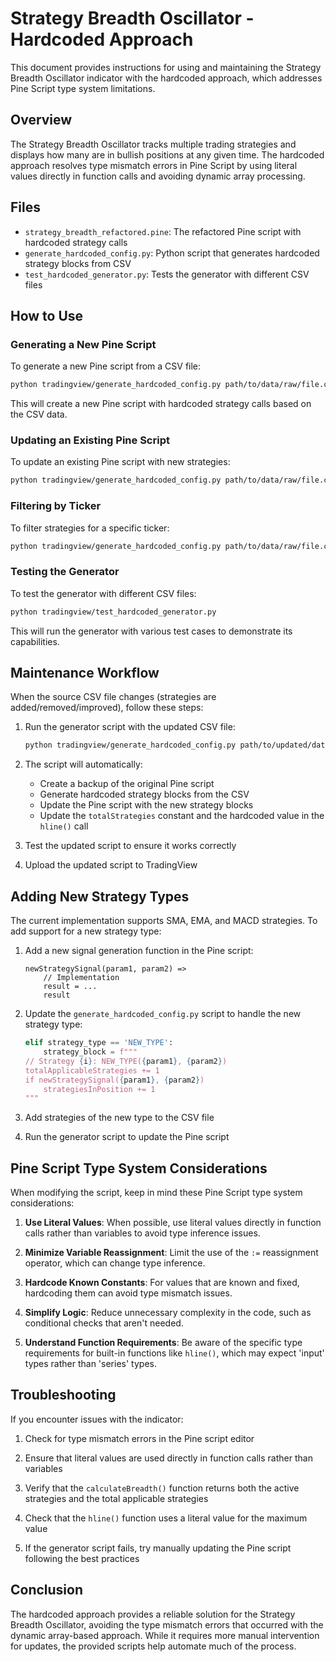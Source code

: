 # Strategy Breadth Oscillator - Hardcoded Approach

This document provides instructions for using and maintaining the Strategy Breadth Oscillator indicator with the hardcoded approach, which addresses Pine Script type system limitations.

## Overview

The Strategy Breadth Oscillator tracks multiple trading strategies and displays how many are in bullish positions at any given time. The hardcoded approach resolves type mismatch errors in Pine Script by using literal values directly in function calls and avoiding dynamic array processing.

## Files

- `strategy_breadth_refactored.pine`: The refactored Pine script with hardcoded strategy calls
- `generate_hardcoded_config.py`: Python script that generates hardcoded strategy blocks from CSV
- `test_hardcoded_generator.py`: Tests the generator with different CSV files

## How to Use

### Generating a New Pine Script

To generate a new Pine script from a CSV file:

```bash
python tradingview/generate_hardcoded_config.py path/to/data/raw/file.csv
```

This will create a new Pine script with hardcoded strategy calls based on the CSV data.

### Updating an Existing Pine Script

To update an existing Pine script with new strategies:

```bash
python tradingview/generate_hardcoded_config.py path/to/data/raw/file.csv path/to/pine/script.pine
```

### Filtering by Ticker

To filter strategies for a specific ticker:

```bash
python tradingview/generate_hardcoded_config.py path/to/data/raw/file.csv path/to/pine/script.pine BTC-USD
```

### Testing the Generator

To test the generator with different CSV files:

```bash
python tradingview/test_hardcoded_generator.py
```

This will run the generator with various test cases to demonstrate its capabilities.

## Maintenance Workflow

When the source CSV file changes (strategies are added/removed/improved), follow these steps:

1. Run the generator script with the updated CSV file:

   ```bash
   python tradingview/generate_hardcoded_config.py path/to/updated/data/raw/file.csv tradingview/strategy_breadth_refactored.pine
   ```

2. The script will automatically:

   - Create a backup of the original Pine script
   - Generate hardcoded strategy blocks from the CSV
   - Update the Pine script with the new strategy blocks
   - Update the `totalStrategies` constant and the hardcoded value in the `hline()` call

3. Test the updated script to ensure it works correctly

4. Upload the updated script to TradingView

## Adding New Strategy Types

The current implementation supports SMA, EMA, and MACD strategies. To add support for a new strategy type:

1. Add a new signal generation function in the Pine script:

   ```pine
   newStrategySignal(param1, param2) =>
       // Implementation
       result = ...
       result
   ```

2. Update the `generate_hardcoded_config.py` script to handle the new strategy type:

   ```python
   elif strategy_type == 'NEW_TYPE':
       strategy_block = f"""
   // Strategy {i}: NEW_TYPE({param1}, {param2})
   totalApplicableStrategies += 1
   if newStrategySignal({param1}, {param2})
       strategiesInPosition += 1
   """
   ```

3. Add strategies of the new type to the CSV file

4. Run the generator script to update the Pine script

## Pine Script Type System Considerations

When modifying the script, keep in mind these Pine Script type system considerations:

1. **Use Literal Values**: When possible, use literal values directly in function calls rather than variables to avoid type inference issues.

2. **Minimize Variable Reassignment**: Limit the use of the `:=` reassignment operator, which can change type inference.

3. **Hardcode Known Constants**: For values that are known and fixed, hardcoding them can avoid type mismatch issues.

4. **Simplify Logic**: Reduce unnecessary complexity in the code, such as conditional checks that aren't needed.

5. **Understand Function Requirements**: Be aware of the specific type requirements for built-in functions like `hline()`, which may expect 'input' types rather than 'series' types.

## Troubleshooting

If you encounter issues with the indicator:

1. Check for type mismatch errors in the Pine script editor

2. Ensure that literal values are used directly in function calls rather than variables

3. Verify that the `calculateBreadth()` function returns both the active strategies and the total applicable strategies

4. Check that the `hline()` function uses a literal value for the maximum value

5. If the generator script fails, try manually updating the Pine script following the best practices

## Conclusion

The hardcoded approach provides a reliable solution for the Strategy Breadth Oscillator, avoiding the type mismatch errors that occurred with the dynamic array-based approach. While it requires more manual intervention for updates, the provided scripts help automate much of the process.
